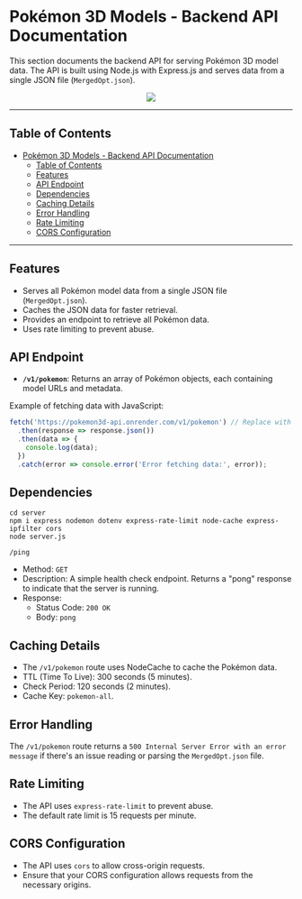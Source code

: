 # Pokémon 3D Models - Backend API Documentation

This section documents the backend API for serving Pokémon 3D model data. The API is built using Node.js with Express.js and serves data from a single JSON file (`MergedOpt.json`).

<p align="center">
  <a href="https://skillicons.dev">
    <img src="https://skillicons.dev/icons?i=npm,nodejs,express,postman,githubactions" />
  </a>
</p>

---

## Table of Contents

- [Pokémon 3D Models - Backend API Documentation](#pokémon-3d-models---backend-api-documentation)
  - [Table of Contents](#table-of-contents)
  - [Features](#features)
  - [API Endpoint](#api-endpoint)
  - [Dependencies](#dependencies)
  - [Caching Details](#caching-details)
  - [Error Handling](#error-handling)
  - [Rate Limiting](#rate-limiting)
  - [CORS Configuration](#cors-configuration)

---

## Features
- Serves all Pokémon model data from a single JSON file (`MergedOpt.json`).
- Caches the JSON data for faster retrieval.
- Provides an endpoint to retrieve all Pokémon data.
- Uses rate limiting to prevent abuse.

## API Endpoint

-   **`/v1/pokemon`**: Returns an array of Pokémon objects, each containing model URLs and metadata.

Example of fetching data with JavaScript:

```javascript
fetch('https://pokemon3d-api.onrender.com/v1/pokemon') // Replace with your API URL
  .then(response => response.json())
  .then(data => {
    console.log(data);
  })
  .catch(error => console.error('Error fetching data:', error));
```
## Dependencies
```
cd server 
npm i express nodemon dotenv express-rate-limit node-cache express-ipfilter cors
node server.js
```

`/ping`
- Method: `GET`
- Description: A simple health check endpoint. Returns a "pong" response to indicate that the server is running.
- Response:
  - Status Code: `200 OK`
  - Body: `pong`

## Caching Details
- The `/v1/pokemon` route uses NodeCache to cache the Pokémon data.
- TTL (Time To Live): 300 seconds (5 minutes).
- Check Period: 120 seconds (2 minutes).
- Cache Key: `pokemon-all`.

## Error Handling
The `/v1/pokemon` route returns a `500 Internal Server Error with an error message` if there's an issue reading or parsing the `MergedOpt.json` file.

## Rate Limiting
- The API uses `express-rate-limit` to prevent abuse.
- The default rate limit is 15 requests per minute.

## CORS Configuration
- The API uses `cors` to allow cross-origin requests.
- Ensure that your CORS configuration allows requests from the necessary origins.
